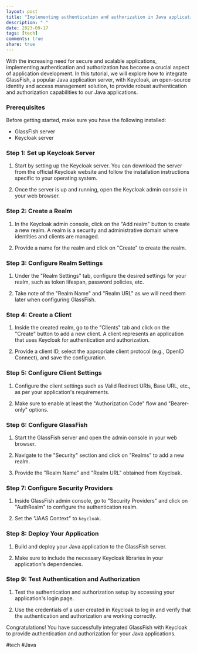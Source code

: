 ```yaml
---
layout: post
title: "Implementing authentication and authorization in Java applications with GlassFish and Keycloak"
description: " "
date: 2023-09-17
tags: [tech]
comments: true
share: true
---
```


With the increasing need for secure and scalable applications, implementing authentication and authorization has become a crucial aspect of application development. In this tutorial, we will explore how to integrate GlassFish, a popular Java application server, with Keycloak, an open-source identity and access management solution, to provide robust authentication and authorization capabilities to our Java applications.

### Prerequisites
Before getting started, make sure you have the following installed:

- GlassFish server
- Keycloak server

### Step 1: Set up Keycloak Server
1. Start by setting up the Keycloak server. You can download the server from the official Keycloak website and follow the installation instructions specific to your operating system.

2. Once the server is up and running, open the Keycloak admin console in your web browser.

### Step 2: Create a Realm
1. In the Keycloak admin console, click on the "Add realm" button to create a new realm. A realm is a security and administrative domain where identities and clients are managed.

2. Provide a name for the realm and click on "Create" to create the realm.

### Step 3: Configure Realm Settings
1. Under the "Realm Settings" tab, configure the desired settings for your realm, such as token lifespan, password policies, etc.

2. Take note of the "Realm Name" and "Realm URL" as we will need them later when configuring GlassFish.

### Step 4: Create a Client
1. Inside the created realm, go to the "Clients" tab and click on the "Create" button to add a new client. A client represents an application that uses Keycloak for authentication and authorization.

2. Provide a client ID, select the appropriate client protocol (e.g., OpenID Connect), and save the configuration.

### Step 5: Configure Client Settings
1. Configure the client settings such as Valid Redirect URIs, Base URL, etc., as per your application's requirements.

2. Make sure to enable at least the "Authorization Code" flow and "Bearer-only" options.

### Step 6: Configure GlassFish
1. Start the GlassFish server and open the admin console in your web browser.

2. Navigate to the "Security" section and click on "Realms" to add a new realm.

3. Provide the "Realm Name" and "Realm URL" obtained from Keycloak.

### Step 7: Configure Security Providers
1. Inside GlassFish admin console, go to "Security Providers" and click on "AuthRealm" to configure the authentication realm.

2. Set the "JAAS Context" to `keycloak`.

### Step 8: Deploy Your Application
1. Build and deploy your Java application to the GlassFish server.

2. Make sure to include the necessary Keycloak libraries in your application's dependencies.

### Step 9: Test Authentication and Authorization
1. Test the authentication and authorization setup by accessing your application's login page.

2. Use the credentials of a user created in Keycloak to log in and verify that the authentication and authorization are working correctly.

Congratulations! You have successfully integrated GlassFish with Keycloak to provide authentication and authorization for your Java applications.

#tech #Java